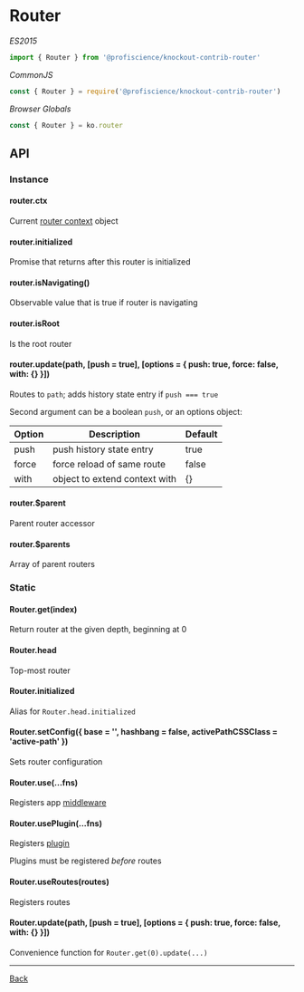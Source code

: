 # Router

*ES2015*
```javascript
import { Router } from '@profiscience/knockout-contrib-router'
```

*CommonJS*
```javascript
const { Router } = require('@profiscience/knockout-contrib-router')
```

*Browser Globals*
```javascript
const { Router } = ko.router
```

## API

### Instance

#### router.ctx
Current [router context](./context.md) object

#### router.initialized
Promise that returns after this router is initialized

#### router.isNavigating()
Observable value that is true if router is navigating

#### router.isRoot
Is the root router

#### router.update(path, [push = true], [options = { push: true, force: false, with: {} }])
Routes to `path`; adds history state entry if `push === true`

Second argument can be a boolean `push`, or an options object:

| Option | Description                    | Default |
| ------ | ------------------------------ | ------- |
| push   | push history state entry       | true    |
| force  | force reload of same route     | false   |
| with   | object to extend context with  | {}      |

#### router.$parent
Parent router accessor

#### router.$parents
Array of parent routers

### Static

#### Router.get(index)
Return router at the given depth, beginning at 0

#### Router.head
Top-most router

#### Router.initialized
Alias for `Router.head.initialized`

#### Router.setConfig({ base = '', hashbang = false, activePathCSSClass = 'active-path' })
Sets router configuration

#### Router.use(...fns)
Registers app [middleware](./middleware.md)

#### Router.usePlugin(...fns)
Registers [plugin](./plugins.md)

Plugins must be registered *before* routes

#### Router.useRoutes(routes)
Registers routes

#### Router.update(path, [push = true], [options = { push: true, force: false, with: {} }])
Convenience function for `Router.get(0).update(...)`

---

[Back](./README.md)

